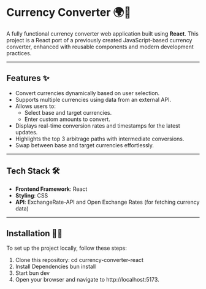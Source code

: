 # Currency Converter 🌍💱

A fully functional currency converter web application built using **React**. This project is a React port of a previously created JavaScript-based currency converter, enhanced with reusable components and modern development practices.

---

## Features ✨

-   Convert currencies dynamically based on user selection.
-   Supports multiple currencies using data from an external API.
-   Allows users to:
    -   Select base and target currencies.
    -   Enter custom amounts to convert.
-   Displays real-time conversion rates and timestamps for the latest updates.
-   Highlights the top 3 arbitrage paths with intermediate conversions.
-   Swap between base and target currencies effortlessly.

---

## Tech Stack 🛠️

-   **Frontend Framework**: React
-   **Styling**: CSS
-   **API**: ExchangeRate-API and Open Exchange Rates (for fetching currency data)

---

## Installation 🧑‍💻

To set up the project locally, follow these steps:

1. Clone this repository:
   cd currency-converter-react
2. Install Dependencies
   bun install
3. Start
   bun dev
4. Open your browser and navigate to http://localhost:5173.
